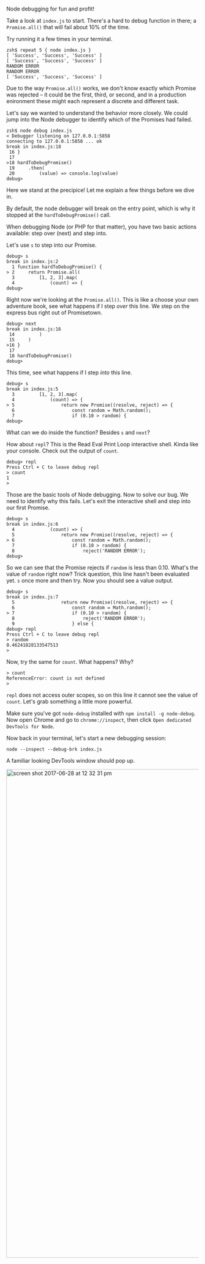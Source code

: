 Node debugging for fun and profit!

Take a look at `index.js` to start. There's a hard to debug function in there; a `Promise.all()` that will fail about 10% of the time.

Try running it a few times in your terminal.

```
zsh$ repeat 5 { node index.js }
[ 'Success', 'Success', 'Success' ]
[ 'Success', 'Success', 'Success' ]
RANDOM ERROR
RANDOM ERROR
[ 'Success', 'Success', 'Success' ]
```

Due to the way `Promise.all()` works, we don't know exactly which Promise was rejected – it could be the first, third, or second, and in a production enironment these might each represent a discrete and different task.

Let's say we wanted to understand the behavior more closely. We could jump into the Node debugger to identify which of the Promises had failed.

```
zsh$ node debug index.js
< Debugger listening on 127.0.0.1:5858
connecting to 127.0.0.1:5858 ... ok
break in index.js:18
 16 }
 17
>18 hardToDebugPromise()
 19     .then(
 20         (value) => console.log(value)
debug>
```

Here we stand at the precipice! Let me explain a few things before we dive in.

By default, the node debugger will break on the entry point, which is why it stopped at the `hardToDebugPromise()` call.

When debugging Node (or PHP for that matter), you have two basic actions available: step over (next) and step into. 

Let's use `s` to step into our Promise.

```
debug> s
break in index.js:2
  1 function hardToDebugPromise() {
> 2     return Promise.all(
  3         [1, 2, 3].map(
  4             (count) => {
debug>
```

Right now we're looking at the `Promise.all()`. This is like a choose your own adventure book, see what happens if I step _over_ this line. We step on the express bus right out of Promisetown.

```
debug> next
break in index.js:16
 14         )
 15     )
>16 }
 17
 18 hardToDebugPromise()
debug>
```

This time, see what happens if I step _into_ this line.

```
debug> s
break in index.js:5
  3         [1, 2, 3].map(
  4             (count) => {
> 5                 return new Promise((resolve, reject) => {
  6                     const random = Math.random();
  7                     if (0.10 > random) {
debug>
```

What can we do inside the function? Besides `s` and `next`?

How about `repl`? This is the Read Eval Print Loop interactive shell. Kinda like your console. Check out the output of `count`.

```
debug> repl
Press Ctrl + C to leave debug repl
> count
1
>
```

Those are the basic tools of Node debugging. Now to solve our bug. We need to identify why this fails. Let's exit the interactive shell and step into our first Promise.

```
debug> s
break in index.js:6
  4             (count) => {
  5                 return new Promise((resolve, reject) => {
> 6                     const random = Math.random();
  7                     if (0.10 > random) {
  8                         reject('RANDOM ERROR');
debug>
```

So we can see that the Promise rejects if `random` is less than 0.10. What's the value of `random` right now? Trick question, this line hasn't been evaluated yet. `s` once more and then try. Now you should see a value output.

```
debug> s
break in index.js:7
  5                 return new Promise((resolve, reject) => {
  6                     const random = Math.random();
> 7                     if (0.10 > random) {
  8                         reject('RANDOM ERROR');
  9                     } else {
debug> repl
Press Ctrl + C to leave debug repl
> random
0.46241828133547513
>
```

Now, try the same for `count`. What happens? Why?

```
> count
ReferenceError: count is not defined
>
```

`repl` does not access outer scopes, so on this line it cannot see the value of `count`. Let's grab something a little more powerful.

Make sure you've got `node-debug` installed with `npm install -g node-debug`. Now open Chrome and go to `chrome://inspect`, then click `Open dedicated DevTools for Node`.

Now back in your terminal, let's start a new debugging session:

```
node --inspect --debug-brk index.js
```

A familiar looking DevTools window should pop up.

<img width="1280" alt="screen shot 2017-06-28 at 12 32 31 pm" src="https://user-images.githubusercontent.com/1636964/27648948-36adcaa4-5bfe-11e7-81a5-62e44ea45c06.png">

